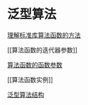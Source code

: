 # 泛型算法

[理解标准库算法函数的方法](c++-algorithm-understand.md)

[[算法函数的迭代器参数]]

[算法函数的函数参数](c++-algorithm-callable-argument.md)

[[算法函数实例]]

[泛型算法结构](c++-泛型算符结构.md)